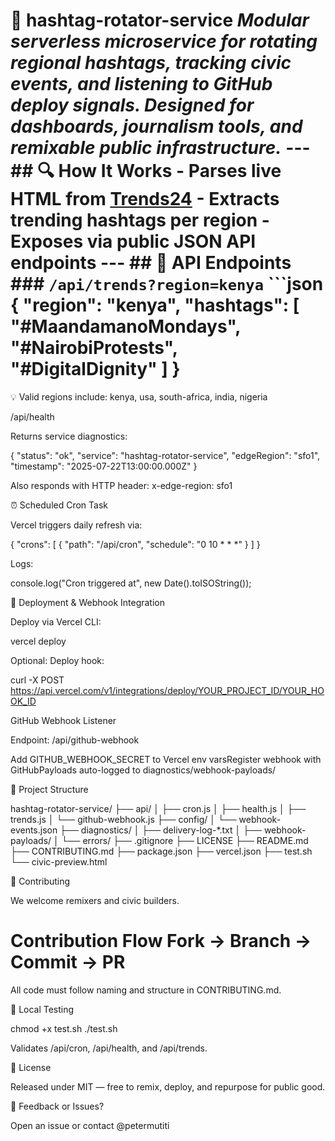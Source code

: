 
# 📡 hashtag-rotator-service _Modular serverless microservice for rotating regional hashtags, tracking civic events, and listening to GitHub deploy signals. Designed for dashboards, journalism tools, and remixable public infrastructure._ --- ## 🔍 How It Works - Parses live HTML from [Trends24](https://trends24.in) - Extracts trending hashtags per region - Exposes via public JSON API endpoints --- ## 🧪 API Endpoints ### `/api/trends?region=kenya` ```json { "region": "kenya", "hashtags": [ "#MaandamanoMondays", "#NairobiProtests", "#DigitalDignity" ] } 

💡 Valid regions include: kenya, usa, south-africa, india, nigeria

/api/health

Returns service diagnostics:

{ "status": "ok", "service": "hashtag-rotator-service", "edgeRegion": "sfo1", "timestamp": "2025-07-22T13:00:00.000Z" } 

Also responds with HTTP header: x-edge-region: sfo1

⏰ Scheduled Cron Task

Vercel triggers daily refresh via:

{ "crons": [ { "path": "/api/cron", "schedule": "0 10 * * *" } ] } 

Logs:

console.log("Cron triggered at", new Date().toISOString()); 

🚀 Deployment & Webhook Integration

Deploy via Vercel CLI:

vercel deploy 

Optional: Deploy hook:

curl -X POST https://api.vercel.com/v1/integrations/deploy/YOUR_PROJECT_ID/YOUR_HOOK_ID 

GitHub Webhook Listener

Endpoint: /api/github-webhook

Add GITHUB_WEBHOOK_SECRET to Vercel env varsRegister webhook with GitHubPayloads auto-logged to diagnostics/webhook-payloads/ 

📁 Project Structure

hashtag-rotator-service/ ├── api/ │ ├── cron.js │ ├── health.js │ ├── trends.js │ └── github-webhook.js ├── config/ │ └── webhook-events.json ├── diagnostics/ │ ├── delivery-log-*.txt │ ├── webhook-payloads/ │ └── errors/ ├── .gitignore ├── LICENSE ├── README.md ├── CONTRIBUTING.md ├── package.json ├── vercel.json ├── test.sh └── civic-preview.html 

🤝 Contributing

We welcome remixers and civic builders.

# Contribution Flow Fork → Branch → Commit → PR 

All code must follow naming and structure in CONTRIBUTING.md.

🧪 Local Testing

chmod +x test.sh ./test.sh 

Validates /api/cron, /api/health, and /api/trends.

📜 License

Released under MIT — free to remix, deploy, and repurpose for public good.

💬 Feedback or Issues?

Open an issue or contact @petermutiti
